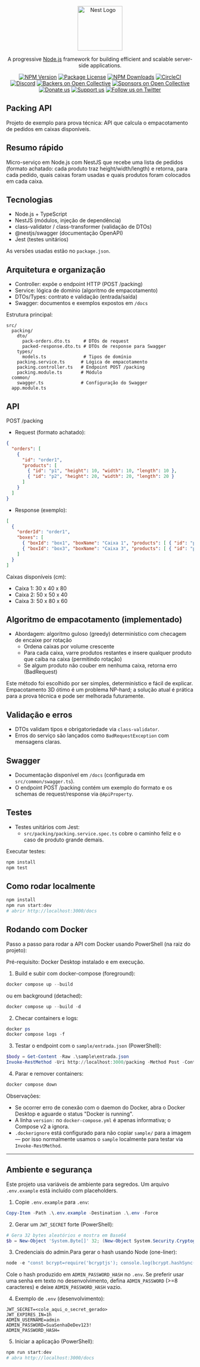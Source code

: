<p align="center">
  <a href="http://nestjs.com/" target="blank"><img src="https://nestjs.com/img/logo-small.svg" width="120" alt="Nest Logo" /></a>
</p>

[circleci-image]: https://img.shields.io/circleci/build/github/nestjs/nest/master?token=abc123def456
[circleci-url]: https://circleci.com/gh/nestjs/nest

  <p align="center">A progressive <a href="http://nodejs.org" target="_blank">Node.js</a> framework for building efficient and scalable server-side applications.</p>
    <p align="center">
<a href="https://www.npmjs.com/~nestjscore" target="_blank"><img src="https://img.shields.io/npm/v/@nestjs/core.svg" alt="NPM Version" /></a>
<a href="https://www.npmjs.com/~nestjscore" target="_blank"><img src="https://img.shields.io/npm/l/@nestjs/core.svg" alt="Package License" /></a>
<a href="https://www.npmjs.com/~nestjscore" target="_blank"><img src="https://img.shields.io/npm/dm/@nestjs/common.svg" alt="NPM Downloads" /></a>
<a href="https://circleci.com/gh/nestjs/nest" target="_blank"><img src="https://img.shields.io/circleci/build/github/nestjs/nest/master" alt="CircleCI" /></a>
<a href="https://discord.gg/G7Qnnhy" target="_blank"><img src="https://img.shields.io/badge/discord-online-brightgreen.svg" alt="Discord"/></a>
<a href="https://opencollective.com/nest#backer" target="_blank"><img src="https://opencollective.com/nest/backers/badge.svg" alt="Backers on Open Collective" /></a>
<a href="https://opencollective.com/nest#sponsor" target="_blank"><img src="https://opencollective.com/nest/sponsors/badge.svg" alt="Sponsors on Open Collective" /></a>
  <a href="https://paypal.me/kamilmysliwiec" target="_blank"><img src="https://img.shields.io/badge/Donate-PayPal-ff3f59.svg" alt="Donate us"/></a>
    <a href="https://opencollective.com/nest#sponsor"  target="_blank"><img src="https://img.shields.io/badge/Support%20us-Open%20Collective-41B883.svg" alt="Support us"></a>
  <a href="https://twitter.com/nestframework" target="_blank"><img src="https://img.shields.io/twitter/follow/nestframework.svg?style=social&label=Follow" alt="Follow us on Twitter"></a>
</p>
  <!--[![Backers on Open Collective](https://opencollective.com/nest/backers/badge.svg)](https://opencollective.com/nest#backer)
  [![Sponsors on Open Collective](https://opencollective.com/nest/sponsors/badge.svg)](https://opencollective.com/nest#sponsor)-->


## Packing API

Projeto de exemplo para prova técnica: API que calcula o empacotamento de pedidos em caixas disponíveis.

## Resumo rápido
Micro-serviço em Node.js com NestJS que recebe uma lista de pedidos (formato achatado: cada produto traz height/width/length) e retorna, para cada pedido, quais caixas foram usadas e quais produtos foram colocados em cada caixa.

## Tecnologias
- Node.js + TypeScript
- NestJS (módulos, injeção de dependência)
- class-validator / class-transformer (validação de DTOs)
- @nestjs/swagger (documentação OpenAPI)
- Jest (testes unitários)

As versões usadas estão no `package.json`.

## Arquitetura e organização
- Controller: expõe o endpoint HTTP (POST /packing)
- Service: lógica de domínio (algoritmo de empacotamento)
- DTOs/Types: contrato e validação (entrada/saída)
- Swagger: documentos e exemplos expostos em `/docs`

Estrutura principal:
```
src/
  packing/
    dto/
      pack-orders.dto.ts     # DTOs de request
      packed-response.dto.ts # DTOs de response para Swagger
    types/
      models.ts              # Tipos de domínio
    packing.service.ts      # Lógica de empacotamento
    packing.controller.ts   # Endpoint POST /packing
    packing.module.ts       # Módulo
  common/
    swagger.ts              # Configuração do Swagger
  app.module.ts
```

## API
POST /packing
- Request (formato achatado):
```json
{
  "orders": [
    {
      "id": "order1",
      "products": [
        { "id": "p1", "height": 10, "width": 10, "length": 10 },
        { "id": "p2", "height": 20, "width": 20, "length": 20 }
      ]
    }
  ]
}
```

- Response (exemplo):
```json
[ 
  {
    "orderId": "order1",
    "boxes": [
      { "boxId": "box1", "boxName": "Caixa 1", "products": [ { "id": "p1" } ] },
      { "boxId": "box3", "boxName": "Caixa 3", "products": [ { "id": "p2" } ] }
    ]
  }
]
```

Caixas disponíveis (cm):
- Caixa 1: 30 x 40 x 80
- Caixa 2: 50 x 50 x 40
- Caixa 3: 50 x 80 x 60

## Algoritmo de empacotamento (implementado)
- Abordagem: algoritmo guloso (greedy) determinístico com checagem de encaixe por rotação
  - Ordena caixas por volume crescente
  - Para cada caixa, varre produtos restantes e insere qualquer produto que caiba na caixa (permitindo rotação)
  - Se algum produto não couber em nenhuma caixa, retorna erro (BadRequest)

Este método foi escolhido por ser simples, determinístico e fácil de explicar. Empacotamento 3D ótimo é um problema NP-hard; a solução atual é prática para a prova técnica e pode ser melhorada futuramente.

## Validação e erros
- DTOs validam tipos e obrigatoriedade via `class-validator`.
- Erros do serviço são lançados como `BadRequestException` com mensagens claras.

## Swagger
- Documentação disponível em `/docs` (configurada em `src/common/swagger.ts`).
- O endpoint POST /packing contém um exemplo do formato e os schemas de request/response via `@ApiProperty`.

## Testes
- Testes unitários com Jest:
  - `src/packing/packing.service.spec.ts` cobre o caminho feliz e o caso de produto grande demais.

Executar testes:
```bash
npm install
npm test
```

## Como rodar localmente
```powershell
npm install
npm run start:dev
# abrir http://localhost:3000/docs
```

## Rodando com Docker
Passo a passo para rodar a API com Docker usando PowerShell (na raiz do projeto):

Pré-requisito: Docker Desktop instalado e em execução.

1) Build e subir com docker-compose (foreground):
```powershell
docker compose up --build
```

ou em background (detached):
```powershell
docker compose up --build -d
```

2) Checar containers e logs:
```powershell
docker ps
docker compose logs -f
```

3) Testar o endpoint com o `sample/entrada.json` (PowerShell):
```powershell
$body = Get-Content -Raw .\sample\entrada.json
Invoke-RestMethod -Uri http://localhost:3000/packing -Method Post -ContentType 'application/json' -Body $body | ConvertTo-Json
```

4) Parar e remover containers:
```powershell
docker compose down
```

Observações:
- Se ocorrer erro de conexão com o daemon do Docker, abra o Docker Desktop e aguarde o status "Docker is running".
- A linha `version:` no `docker-compose.yml` é apenas informativa; o Compose v2 a ignora.
- `.dockerignore` está configurado para não copiar `sample/` para a imagem — por isso normalmente usamos o `sample` localmente para testar via `Invoke-RestMethod`.

---

## Ambiente e segurança

Este projeto usa variáveis de ambiente para segredos. Um arquivo `.env.example` está incluído com placeholders.

1) Copie `.env.example` para `.env`:

```powershell
Copy-Item -Path .\.env.example -Destination .\.env -Force
```

2) Gerar um `JWT_SECRET` forte (PowerShell):

```powershell
# Gera 32 bytes aleatórios e mostra em Base64
$b = New-Object 'System.Byte[]' 32; (New-Object System.Security.Cryptography.RNGCryptoServiceProvider).GetBytes($b); [System.Convert]::ToBase64String($b)
```

3) Credenciais do admin.Para gerar o hash usando Node (one-liner):

```powershell
node -e "const bcrypt=require('bcryptjs'); console.log(bcrypt.hashSync(process.argv[1]||'YourPass',10))" -- "SuaSenhaForteAdmin"
```

Cole o hash produzido em `ADMIN_PASSWORD_HASH` no `.env`. Se preferir usar uma senha em texto no desenvolvimento, defina `ADMIN_PASSWORD` (>=8 caracteres) e deixe `ADMIN_PASSWORD_HASH` vazio.

4) Exemplo de `.env` (desenvolvimento):

```properties
JWT_SECRET=<cole_aqui_o_secret_gerado>
JWT_EXPIRES_IN=1h
ADMIN_USERNAME=admin
ADMIN_PASSWORD=SuaSenhaDeDev123!
ADMIN_PASSWORD_HASH=
```

5) Iniciar a aplicação (PowerShell):

```powershell
npm run start:dev
# abra http://localhost:3000/docs
```

